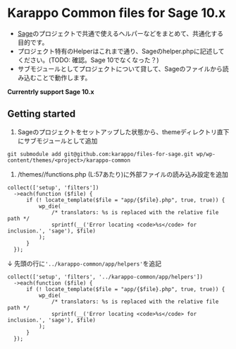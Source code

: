 # Karappo Common files for Sage 10.x

- [Sage](https://roots.io/sage/)のプロジェクトで共通で使えるヘルパーなどをまとめて、共通化する目的です。
- プロジェクト特有のHelperはこれまで通り、Sageのhelper.phpに記述してください。(TODO: 確認。Sage 10でなくなった？)
- サブモジュールとしてプロジェクトについて貸して、Sageのファイルから読み込むことで動作します。

**Currentrly support Sage 10.x**

## Getting started

1. Sageのプロジェクトをセットアップした状態から、themeディレクトリ直下にサブモジュールとして追加
  ```
  git submodule add git@github.com:karappo/files-for-sage.git wp/wp-content/themes/<project>/karappo-common
  ```
1. /themes/<project>/functions.php (L:57あたり)に外部ファイルの読み込み設定を追加
  ```
  collect(['setup', 'filters'])
    ->each(function ($file) {
        if (! locate_template($file = "app/{$file}.php", true, true)) {
            wp_die(
                /* translators: %s is replaced with the relative file path */
                sprintf(__('Error locating <code>%s</code> for inclusion.', 'sage'), $file)
            );
        }
    });
  ```
  ↓ 先頭の行に`'../karappo-common/app/helpers'`を追記
  ```
  collect(['setup', 'filters', '../karappo-common/app/helpers'])
    ->each(function ($file) {
        if (! locate_template($file = "app/{$file}.php", true, true)) {
            wp_die(
                /* translators: %s is replaced with the relative file path */
                sprintf(__('Error locating <code>%s</code> for inclusion.', 'sage'), $file)
            );
        }
    });
  ```